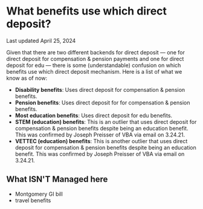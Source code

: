 # What benefits use which direct deposit?

Last updated April 25, 2024

Given that there are two different backends for direct deposit — one for direct deposit for compensation & pension payments and one for direct deposit for edu — there is some (understandable) confusion on which benefits use which direct deposit mechanism. Here is a list of what we know as of now:

- **Disability benefits**: Uses direct deposit for compensation & pension benefits.
- **Pension benefits**: Uses direct deposit for for compensation & pension benefits.
- **Most education benefits**: Uses direct deposit for edu benefits.
- **STEM (education) benefits**: This is an outlier that uses direct deposit for compensation & pension benefits despite being an education benefit. This was confirmed by Joseph Preisser of VBA via email on 3.24.21.
- **VETTEC (education) benefits**: This is another outlier that uses direct deposit for compensation & pension benefits despite being an education benefit. This was confirmed by Joseph Preisser of VBA via email on 3.24.21.



## What ISN'T Managed here
- Montgomery GI bill
- travel benefits
